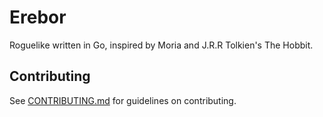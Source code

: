 # Erebor

Roguelike written in Go, inspired by Moria and J.R.R Tolkien's The Hobbit.

## Contributing

See [CONTRIBUTING.md](CONTRIBUTING.md) for guidelines on contributing.
